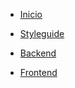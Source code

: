* [Inicio](v3_0_0/home.md)

* [Styleguide](v3_0_0/home.md)

* [Backend](v3_0_0/backend/)

* [Frontend](v3_0_0/frontend/)
